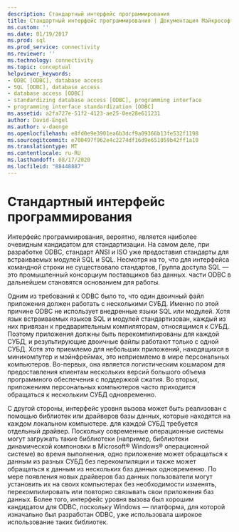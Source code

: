 ```yaml
---
description: Стандартный интерфейс программирования
title: Стандартный интерфейс программирования | Документация Майкрософт
ms.custom: ''
ms.date: 01/19/2017
ms.prod: sql
ms.prod_service: connectivity
ms.reviewer: ''
ms.technology: connectivity
ms.topic: conceptual
helpviewer_keywords:
- ODBC [ODBC], database access
- SQL [ODBC], database access
- database access [ODBC]
- standardizing database access [ODBC], programming interface
- programming interface standardization [ODBC]
ms.assetid: a2fa727e-51f2-4123-ae25-0ee28e611231
author: David-Engel
ms.author: v-daenge
ms.openlocfilehash: e8fd0e9e3901ea6b3dcf9a09366b13fe532f1198
ms.sourcegitcommit: e700497f962e4c2274df16d9e651059b42ff1a10
ms.translationtype: MT
ms.contentlocale: ru-RU
ms.lasthandoff: 08/17/2020
ms.locfileid: "88448887"
---
```

# <a name="standard-programming-interface"></a>Стандартный интерфейс программирования
Интерфейс программирования, вероятно, является наиболее очевидным кандидатом для стандартизации. На самом деле, при разработке ODBC, стандарт ANSI и ISO уже предоставил стандарты для встраиваемых модулей SQL и SQL. Несмотря на то, что для интерфейса командной строки не существовало стандартов, Группа доступа SQL — это промышленный консорциум поставщиков баз данных. части ODBC в дальнейшем становятся основанием для работы.  
  
 Одним из требований к ODBC было то, что один двоичный файл приложения должен работать с несколькими СУБД. Именно по этой причине ODBC не использует внедренные языки SQL или модулей. Хотя язык встраиваемых языков SQL и модулей стандартизован, каждый из них привязан к предварительным компиляторам, относящимся к СУБД. Поэтому приложения должны быть перекомпилированы для каждой СУБД, и результирующие двоичные файлы работают только с одной СУБД. Хотя это приемлемо для небольших приложений, находящихся в миникомпутер и мэйнфреймах, это неприемлемо в мире персональных компьютеров. Во-первых, она является логистическим кошмаром для предоставления клиентам нескольких версий большого объема программного обеспечения с поддержкой сжатия. Во вторых, приложениям персональных компьютеров часто приходится обращаться к нескольким СУБД одновременно.  
  
 С другой стороны, интерфейс уровня вызова может быть реализован с помощью библиотек или драйверов базы данных, которые находятся на каждом локальном компьютере. для каждой СУБД требуется отдельный драйвер. Поскольку современные операционные системы могут загружать такие библиотеки (например, библиотеки динамической компоновки в Microsoft® Windows® операционной системе) во время выполнения, одно приложение может обращаться к данным из разных СУБД без перекомпиляции и также может обращаться к данным из нескольких баз данных одновременно. По мере появления новых драйверов баз данных пользователи могут установить их на своих компьютерах без необходимости изменять, перекомпилировать или повторно связывать свои приложения баз данных. Более того, интерфейс уровня вызова был хорошим кандидатом для ODBC, поскольку Windows — платформа, для которой изначально был разработан ODBC, уже использовала широкое использование таких библиотек.
